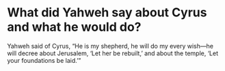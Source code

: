 # What did Yahweh say about Cyrus and what he would do?

Yahweh said of Cyrus, “He is my shepherd, he will do my every wish—he will decree about Jerusalem, ‘Let her be rebuilt,’ and about the temple, ‘Let your foundations be laid.’”
